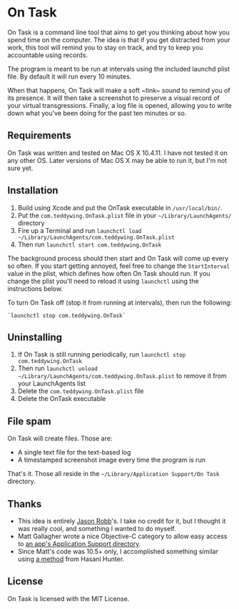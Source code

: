 On Task
=======

On Task is a command line tool that aims to get you thinking about how you spend time on the computer. The idea is that if you get distracted from your work, this tool will remind you to stay on track, and try to keep you accountable using records.

The program is meant to be run at intervals using the included launchd plist file. By default it will run every 10 minutes.

When that happens, On Task will make a soft ~tink~ sound to remind you of its presence. It will then take a screenshot to preserve a visual record of your virtual transgressions. Finally, a log file is opened, allowing you to write down what you've been doing for the past ten minutes or so.


## Requirements

On Task was written and tested on Mac OS X 10.4.11. I have not tested it on any other OS. Later versions of Mac OS X may be able to run it, but I'm not sure yet.


## Installation

1. Build using Xcode and put the OnTask executable in `/usr/local/bin/`.
2. Put the `com.teddywing.OnTask.plist` file in your `~/Library/LaunchAgents/` directory
3. Fire up a Terminal and run `launchctl load ~/Library/LaunchAgents/com.teddywing.OnTask.plist`
4. Then run `launchctl start com.teddywing.OnTask`

The background process should then start and On Task will come up every so often. If you start getting annoyed, feel free to change the `StartInterval` value in the plist, which defines how often On Task should run. If you change the plist you'll need to reload it using `launchctl` using the instructions below.

To turn On Task off (stop it from running at intervals), then run the following:

    `launchctl stop com.teddywing.OnTask`


## Uninstalling

1. If On Task is still running periodically, run `launchctl stop com.teddywing.OnTask`
2. Then run `launchctl unload ~/Library/LaunchAgents/com.teddywing.OnTask.plist` to remove it from your LaunchAgents list
3. Delete the `com.teddywing.OnTask.plist` file
4. Delete the OnTask executable


## File spam

On Task will create files. Those are:

- A single text file for the text-based log
- A timestamped screenshot image every time the program is run

That's it. Those all reside in the `~/Library/Application Support/On Task` directory.


## Thanks

* This idea is entirely [Jason Robb](http://jasonrobb.com/)'s. I take no credit for it, but I thought it was really cool, and something I wanted to do myself.
* Matt Gallagher wrote a nice Objective-C category to allow easy access to [an app's Application Support directory](http://cocoawithlove.com/2010/05/finding-or-creating-application-support.html).
* Since Matt's code was 10.5+ only, I accomplished something similar using [a method](http://www.cocoabuilder.com/archive/cocoa/190500-saving-to-application-support-folder.html#190506) from Hasani Hunter.


## License

On Task is licensed with the MIT License.
